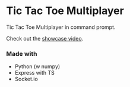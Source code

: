 # Tic Tac Toe Multiplayer
Tic Tac Toe Multiplayer in command prompt. 

Check out the
<a href="https://youtu.be/gCGPBgZ8Olg">showcase video</a>.
### Made with
- Python (w numpy)
- Express with TS
- Socket.io
